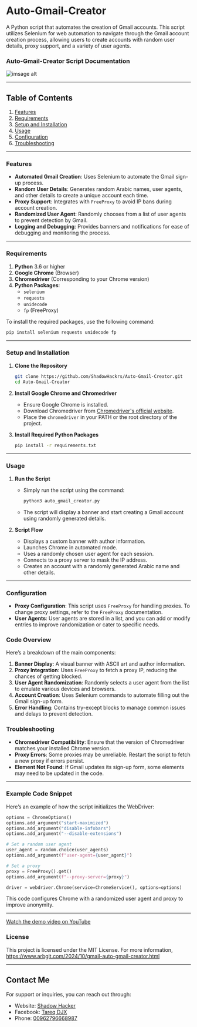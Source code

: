 # Auto-Gmail-Creator
A Python script that automates the creation of Gmail accounts. This script utilizes Selenium for web automation to navigate through the Gmail account creation process, allowing users to create accounts with random user details, proxy support, and a variety of user agents.
### Auto-Gmail-Creator Script Documentation

![imsage alt](https://github.com/ShadowHackrs/Auto-Gmail-Creator/blob/0c2a186b388d29cd2b1787277615e9d3e79f8d4a/Screenshot%202024-10-26%20015006.png)

---

## Table of Contents
1. [Features](#features)
2. [Requirements](#requirements)
3. [Setup and Installation](#setup-and-installation)
4. [Usage](#usage)
5. [Configuration](#configuration)
6. [Troubleshooting](#troubleshooting)

---

### Features

- **Automated Gmail Creation**: Uses Selenium to automate the Gmail sign-up process.
- **Random User Details**: Generates random Arabic names, user agents, and other details to create a unique account each time.
- **Proxy Support**: Integrates with `FreeProxy` to avoid IP bans during account creation.
- **Randomized User Agent**: Randomly chooses from a list of user agents to prevent detection by Gmail.
- **Logging and Debugging**: Provides banners and notifications for ease of debugging and monitoring the process.

---

### Requirements

1. **Python** 3.6 or higher
2. **Google Chrome** (Browser)
3. **Chromedriver** (Corresponding to your Chrome version)
4. **Python Packages**:
   - `selenium`
   - `requests`
   - `unidecode`
   - `fp` (FreeProxy)

To install the required packages, use the following command:

```bash
pip install selenium requests unidecode fp
```

---

### Setup and Installation

1. **Clone the Repository**
   ```bash
   git clone https://github.com/ShadowHackrs/Auto-Gmail-Creator.git
   cd Auto-Gmail-Creator
   ```

2. **Install Google Chrome and Chromedriver**
   - Ensure Google Chrome is installed.
   - Download Chromedriver from [Chromedriver's official website](https://sites.google.com/chromium.org/driver/).
   - Place the `chromedriver` in your PATH or the root directory of the project.

3. **Install Required Python Packages**
   ```bash
   pip install -r requirements.txt
   ```

---

### Usage

1. **Run the Script**
   - Simply run the script using the command:
     ```bash
     python3 auto_gmail_creator.py
     ```
   - The script will display a banner and start creating a Gmail account using randomly generated details.

2. **Script Flow**
   - Displays a custom banner with author information.
   - Launches Chrome in automated mode.
   - Uses a randomly chosen user agent for each session.
   - Connects to a proxy server to mask the IP address.
   - Creates an account with a randomly generated Arabic name and other details.

---

### Configuration

- **Proxy Configuration**: This script uses `FreeProxy` for handling proxies. To change proxy settings, refer to the `FreeProxy` documentation.
- **User Agents**: User agents are stored in a list, and you can add or modify entries to improve randomization or cater to specific needs.

### Code Overview

Here’s a breakdown of the main components:

1. **Banner Display**: A visual banner with ASCII art and author information.
2. **Proxy Integration**: Uses `FreeProxy` to fetch a proxy IP, reducing the chances of getting blocked.
3. **User Agent Randomization**: Randomly selects a user agent from the list to emulate various devices and browsers.
4. **Account Creation**: Uses Selenium commands to automate filling out the Gmail sign-up form.
5. **Error Handling**: Contains try-except blocks to manage common issues and delays to prevent detection.

### Troubleshooting

- **Chromedriver Compatibility**: Ensure that the version of Chromedriver matches your installed Chrome version.
- **Proxy Errors**: Some proxies may be unreliable. Restart the script to fetch a new proxy if errors persist.
- **Element Not Found**: If Gmail updates its sign-up form, some elements may need to be updated in the code.

---

### Example Code Snippet

Here’s an example of how the script initializes the WebDriver:

```python
options = ChromeOptions()
options.add_argument("start-maximized")
options.add_argument("disable-infobars")
options.add_argument("--disable-extensions")

# Set a random user agent
user_agent = random.choice(user_agents)
options.add_argument(f"user-agent={user_agent}")

# Set a proxy
proxy = FreeProxy().get()
options.add_argument(f"--proxy-server={proxy}")

driver = webdriver.Chrome(service=ChromeService(), options=options)
```

This code configures Chrome with a randomized user agent and proxy to improve anonymity.

---
[Watch the demo video on YouTube](https://www.youtube.com/watch?v=sDfR7QLTXkQ)


### License

This project is licensed under the MIT License. For more information, https://www.arbgit.com/2024/10/gmail-auto-gmail-creator.html

--- 
## Contact Me

For support or inquiries, you can reach out through:

- Website: [Shadow Hacker](https://www.shadowhackr.com)
- Facebook: [Tareq DJX](https://www.facebook.com/Tareq.DJX/)
- Phone: [00962796668987](tel:00962796668987)


